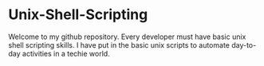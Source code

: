 # Unix-Shell-Scripting
Welcome to my github repository.
Every developer must have basic unix shell scripting skills.
I have put in the basic unix scripts to automate day-to-day activities in a techie world.
